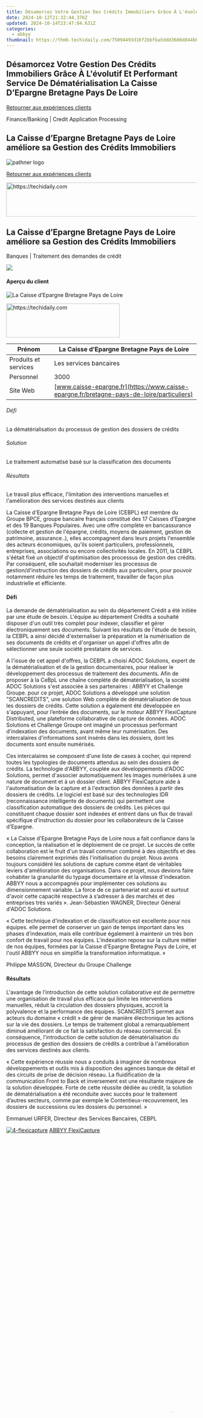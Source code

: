 ```yaml
---
title: Désamorcez Votre Gestion Des Crédits Immobiliers Grâce À L'évolutif Et Performant Service De Dématérialisation La Caisse D’Epargne Bretagne Pays De Loire
date: 2024-10-12T21:32:44.376Z
updated: 2024-10-14T23:47:04.631Z
categories:
  - abbyy
thumbnail: https://thmb.techidaily.com/75094493d16f2bbfba5ddd3606d844bb40194fe955c3651a5dce9049b56d6392.jpg
---
```


## Désamorcez Votre Gestion Des Crédits Immobiliers Grâce À L'évolutif Et Performant Service De Dématérialisation La Caisse D’Epargne Bretagne Pays De Loire

[Retourner aux expériences clients](https://tools.techidaily.com/abbyy/products/)

Finance/Banking | Credit Application Processing

## La Caisse d’Epargne Bretagne Pays de Loire améliore sa Gestion des Crédits Immobiliers

![pathner logo](https://content.abbyy.com/-/media/project/abbyy/abbyy/logos-white/fr/71958.png?h=40&iar=0&w=120)

[Retourner aux expériences clients](https://tools.techidaily.com/abbyy/products/)

<!-- affiliate ads begin -->
<a href="https://appsumo.8odi.net/c/5597632/2082527/7443" target="_top" id="2082527">
  <img src="//a.impactradius-go.com/display-ad/7443-2082527" border="0" alt="https://techidaily.com" width="728" height="90"/>
</a>
<img height="0" width="0" src="https://appsumo.8odi.net/i/5597632/2082527/7443" style="position:absolute;visibility:hidden;" border="0" />
<!-- affiliate ads end -->

## La Caisse d’Epargne Bretagne Pays de Loire améliore sa Gestion des Crédits Immobiliers

Banques | Traitement des demandes de crédit 

![](https://static1.abbyy.com/abbyycommedia/14877/cs-caisse-556x303.jpg) 

#### Aperçu du client

![La Caisse d’Epargne Bretagne Pays de Loire](https://static1.abbyy.com/abbyycommedia/10205/cebpl_2011_horizontal_155_80.gif) 

<!-- affiliate ads begin -->
<a href="https://aligracehair.sjv.io/c/5597632/1896527/19272" target="_top" id="1896527">
  <img src="//a.impactradius-go.com/display-ad/19272-1896527" border="0" alt="https://techidaily.com" width="300" height="90"/>
</a>
<img height="0" width="0" src="https://aligracehair.sjv.io/i/5597632/1896527/19272" style="position:absolute;visibility:hidden;" border="0" />
<!-- affiliate ads end -->

| Prénom               | La Caisse d’Epargne Bretagne Pays de Loire                                                 |
| -------------------- | ------------------------------------------------------------------------------------------ |
| Produits et services | Les services bancaires                                                                     |
| Personnel            | 3000                                                                                       |
| Site Web             | [www.caisse-epargne.fr](https://www.caisse-epargne.fr/bretagne-pays-de-loire/particuliers) |

###### Défi

La dématérialisation du processus de gestion des dossiers de crédits

###### Solution

Le traitement automatisé basé sur la classification des documents

###### Résultats

Le travail plus efficace, l'limitation des interventions manuelles et l'amélioration des services destinés aux clients

La Caisse d'Epargne Bretagne Pays de Loire (CEBPL) est membre du Groupe BPCE, groupe bancaire français constitué des 17 Caisses d'Epargne et des 19 Banques Populaires. Avec une offre complète en bancassurance (collecte et gestion de l'épargne, crédits, moyens de paiement, gestion de patrimoine, assurance..), elles accompagnent dans leurs projets l'ensemble des acteurs économiques, qu'ils soient particuliers, professionnels, entreprises, associations ou encore collectivités locales. En 2011, la CEBPL s'éétait fixé un objectif d'optimisation des processus de gestion des crédits. Par conséquent, elle souhaitait moderniser les processus de gestion/d'instruction des dossiers de crédits aux particuliers, pour pouvoir notamment réduire les temps de traitement, travailler de façon plus industrielle et efficiente.

#### Défi

La demande de dématérialisation au sein du département Crédit a été initiée par une étude de besoin. L'équipe au département Crédits a souhaité disposer d'un outil très complet pour indexer, classifier et gérer électroniquement ses documents. Suivant les résultats de l'étude de besoin, la CEBPL a ainsi décidé d'externaliser la préparation et la numérisation de ses documents de crédits et d'organiser un appel d'offres afin de sélectionner une seule société prestataire de services.

A l'issue de cet appel d'offres, la CEBPL a choisi ADOC Solutions, expert de la dématérialisation et de la gestion documentaires, pour réaliser le développement des processus de traitement des documents. Afin de proposer à la CeBpL une chaîne complète de dématérialisation, la société ADOC Solutions s'est associée à ses partenaires : ABBYY et Challenge Groupe. pour ce projet, ADOC Solutions a développé une solution "SCANCREDITS", une solution Web complète de dématérialisation de tous les dossiers de crédits. Cette solution a également été développée en s'appuyant, pour l’entrée des documents, sur le moteur ABBYY FlexiCapture Distributed, une plateforme collaborative de capture de données. ADOC Solutions et Challenge Groupe ont imaginé un processus performant d'indexation des documents, avant même leur numérisation. Des intercalaires d'informations sont insérés dans les dossiers, dont les documents sont ensuite numérisés.

Ces intercalaires se composent d'une liste de cases à cocher, qui reprend toutes les typologies de documents attendus au sein des dossiers de crédits. La technologie d'ABBYY, couplée aux développements d'ADOC Solutions, permet d'associer automatiquement les images numérisées à une nature de document et à un dossier client. ABBYY FlexiCapture aide à l'automatisation de la capture et à l'extraction des données à partir des dossiers de crédits. Le logiciel est basé sur des technologies IDR (reconnaissance intelligente de documents) qui permettent une classification automatique des dossiers de crédits. Les pièces qui constituent chaque dossier sont indexées et entrent dans un flux de travail spécifique d'instruction du dossier pour les collaborateurs de la Caisse d'Epargne.

« La Caisse d'Epargne Bretagne Pays de Loire nous a fait confiance dans la conception, la réalisation et le déploiement de ce projet. Le succès de cette collaboration est le fruit d'un travail commun combiné à des objectifs et des besoins clairement exprimés dès l'initialisation du projet. Nous avons toujours considéré les solutions de capture comme étant de véritables leviers d'amélioration des organisations. Dans ce projet, nous devions faire cohabiter la granularité du typage documentaire et la vitesse d'indexation. ABBYY nous a accompagnés pour implémenter ces solutions au dimensionnement variable. La force de ce partenariat est aussi et surtout d'avoir cette capacité respective à s’adresser à des marchés et des entreprises très variés ». Jean-Sébastien WAGNER, Directeur Général d'ADOC Solutions.

 « Cette technique d'indexation et de classification est excellente pour nos équipes. elle permet de conserver un gain de temps important dans les phases d’indexation, mais elle contribue également à maintenir un très bon confort de travail pour nos équipes. L'indexation repose sur la culture métier de nos équipes, formées par la Caisse d'Epargne Bretagne Pays de Loire, et l'outil ABBYY nous en simplifie la transformation informatique. »

 Philippe MASSON, Directeur du Groupe Challenge

#### Résultats

L'avantage de l’introduction de cette solution collaborative est de permettre une organisation de travail plus efficace qui limite les interventions manuelles, réduit la circulation des dossiers physiques, accroit la polyvalence et la performance des équipes. SCANCREDITS permet aux acteurs du domaine « crédit » de gérer de manière électronique les actions sur la vie des dossiers. Le temps de traitement global a remarquablement diminué améliorant de ce fait la satisfaction du réseau commercial. En conséquence, l'introduction de cette solution de dématérialisation du processus de gestion des dossiers de crédits a contribué à l'amélioration des services destinés aux clients.

 « Cette expérience réussie nous a conduits à imaginer de nombreux développements et outils mis à disposition des agences banque de détail et des circuits de prise de décision réseau. La fluidification de la communication Front to Back et inversement est une résultante majeure de la solution développée. Forte de cette réussite dédiée au crédit, la solution de dématérialisation a été reconduite avec succès pour le traitement d’autres secteurs, comme par exemple le Contentieux-recouvrement, les dossiers de successions ou les dossiers du personnel. »

 Emmanuel URFER, Directeur des Services Bancaires, CEBPL

[![4-flexicapture](https://static2.abbyy.com/abbyycommedia/21380/4-flexicapture.jpg)](https://tools.techidaily.com/abbyy/products/) [ABBYY FlexiCapture](https://tools.techidaily.com/abbyy/products/) 

<!-- affiliate ads begin -->
<span id="1531882">
					<video width="864" height="1536" style="cursor:pointer"
           poster="//a.impactradius-go.com/display-clicktoplayimage/1531882.png"
           onclick="if(!this.playClicked){this.play();this.setAttribute('controls',true);this.playClicked=true;}">
	   <source src="//a.impactradius-go.com/display-ad/16446-1531882">
	   <img src="//a.impactradius-go.com/display-clicktoplayimage/1531882.png" style="border: none; height: 100%; width: 100%; object-fit: contain">
	</video>
	<div style="width:540px;text-align:center"><a href="javascript:window.open(decodeURIComponent('https%3A%2F%2Flaganoo.pxf.io%2Fc%2F5597632%2F1531882%2F16446'), '_blank');void(0);">Click here</a></div>
</span>
<img height="0" width="0" src="https://imp.pxf.io/i/5597632/1531882/16446" style="position:absolute;visibility:hidden;" border="0" />
<!-- affiliate ads end -->

[En savoir plus](https://tools.techidaily.com/abbyy/products/) 

[![8-Banking-and-Finance](https://static4.abbyy.com/abbyycommedia/14358/8-banking-and-finance.jpg)](https://tools.techidaily.com/abbyy/products/) [Banques et finance](https://tools.techidaily.com/abbyy/products/) 

[En savoir plus](https://tools.techidaily.com/abbyy/products/) 

[![cs-caisse-thumbnail-360](https://static4.abbyy.com/abbyycommedia/19814/cs-caisse-thumbnail-360.jpg)](https://static1.abbyy.com/abbyycommedia/10531/cas-client-caisse-d-epargne-services-bancaires-fr.pdf "version PDF") [version PDF](https://static1.abbyy.com/abbyycommedia/10531/cas-client-caisse-d-epargne-services-bancaires-fr.pdf "version PDF") 

<!-- affiliate ads begin -->
<a href="https://appsumo.8odi.net/c/5597632/2137412/7443" target="_top" id="2137412">
  <img src="//a.impactradius-go.com/display-ad/7443-2137412" border="0" alt="https://techidaily.com" width="728" height="90"/>
</a>
<img height="0" width="0" src="https://appsumo.8odi.net/i/5597632/2137412/7443" style="position:absolute;visibility:hidden;" border="0" />
<!-- affiliate ads end -->

[Accéder au document](https://static1.abbyy.com/abbyycommedia/10531/cas-client-caisse-d-epargne-services-bancaires-fr.pdf "version PDF") 

###### Like, share or repost

Partager  True ?  : "" 

[À propos d’ABBYY](https://tools.techidaily.com/abbyy/products/) 

[Tous les sièges d’ABBYY](https://tools.techidaily.com/abbyy/products/) 

### Prêt à parler à un expert ?

Nous serions ravis de vous aider tout au long de votre parcours d’automatisation.

[Contactez-nous](https://tools.techidaily.com/abbyy/products/)

<ins class="adsbygoogle"
     style="display:block"
     data-ad-format="autorelaxed"
     data-ad-client="ca-pub-7571918770474297"
     data-ad-slot="1223367746"></ins>

<ins class="adsbygoogle"
     style="display:block"
     data-ad-client="ca-pub-7571918770474297"
     data-ad-slot="8358498916"
     data-ad-format="auto"
     data-full-width-responsive="true"></ins>

<span class="atpl-alsoreadstyle">Also read:</span>
<div><ul>
<li><a href="https://fox-direct.techidaily.com/updated-immersive-play-samsung-vr-classics/"><u>[Updated] Immersive Play Samsung VR Classics</u></a></li>
<li><a href="https://twitter-videos.techidaily.com/updated-shifting-focus-twitters-videos-to-facebook-streaming/"><u>[Updated] Shifting Focus Twitters' Videos to Facebook Streaming</u></a></li>
<li><a href="https://location-fake.techidaily.com/10-best-fake-gps-location-spoofers-for-realme-narzo-60x-5g-drfone-by-drfone-virtual-android/"><u>10 Best Fake GPS Location Spoofers for Realme Narzo 60x 5G | Dr.fone</u></a></li>
<li><a href="https://win-superb.techidaily.com/best-video-grabber-for-gogotraining-sessions-effortless-downloads/"><u>Best Video Grabber for GogoTraining Sessions - Effortless Downloads!</u></a></li>
<li><a href="https://solve-popular.techidaily.com/boosting-web-insights-with-cookiebot-technology/"><u>Boosting Web Insights with Cookiebot Technology</u></a></li>
<li><a href="https://solve-popular.techidaily.com/carlsberg-accelere-son-debut-en-mer-avec-la-technologie-abbyy-un-nouveau-partenariat-industriel/"><u>Carlsberg Accélère Son Début en Mer Avec La Technologie ABBYY : Un Nouveau Partenariat Industriel</u></a></li>
<li><a href="https://solve-popular.techidaily.com/cookiebot-driven-customization-enhancing-user-experience-with-personalized-content/"><u>Cookiebot-Driven Customization: Enhancing User Experience with Personalized Content</u></a></li>
<li><a href="https://solve-popular.techidaily.com/cookiebot-driven-performance-enhancing-your-websites-user-engagement/"><u>Cookiebot-Driven Performance: Enhancing Your Website's User Engagement</u></a></li>
<li><a href="https://solve-popular.techidaily.com/cookiebot-enabled-sites-enhanced-personalization-and-engagement/"><u>Cookiebot-Enabled Sites: Enhanced Personalization & Engagement</u></a></li>
<li><a href="https://change-location.techidaily.com/how-to-stop-google-chrome-from-tracking-your-location-on-poco-x6-pro-drfone-by-drfone-virtual-android/"><u>How to Stop Google Chrome from Tracking Your Location On Poco X6 Pro? | Dr.fone</u></a></li>
<li><a href="https://iphone-unlock.techidaily.com/in-2024-what-does-jailbreaking-iphone-13-pro-max-i-do-get-answers-here-drfone-by-drfone-ios/"><u>In 2024, What Does Jailbreaking iPhone 13 Pro Max i Do? Get Answers here | Dr.fone</u></a></li>
<li><a href="https://youtube-docs.techidaily.com/capsule-of-knowledge-top-10-history-channels-for-students-for-2024/"><u>Time Capsule of Knowledge Top 10 History Channels for Students for 2024</u></a></li>
<li><a href="https://ai-video.techidaily.com/updated-in-2024-create-lip-sync-tiktok-videos-without-installing-any-app/"><u>Updated In 2024, Create Lip Sync TikTok Videos Without Installing Any App</u></a></li>
</ul></div>

